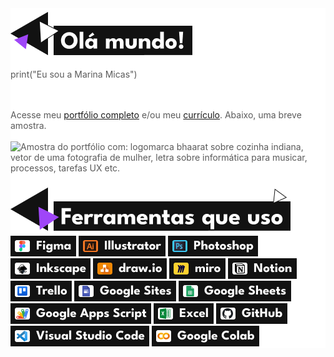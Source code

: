 <div style="background-color: #fff; color: #5a5a5a;">
<img src="imagens/titulos/titulo_olaMundo.png" alt="Olá mundo!">
<p>print("Eu sou a Marina Micas")</p>
<br><br>
Acesse meu <a href="https://marinamicas.github.io/marinamicas/" target="_blank">portfólio completo</a> e/ou meu <a href="arquivos/Curriculo_Marina Micas Jardim.pdf" target="_blank">currículo</a>. Abaixo, uma breve amostra.
<br><br>

<img src="imagens/Meu portfólio.gif" alt="Amostra do portfólio com: logomarca bhaarat sobre cozinha indiana, vetor de uma fotografia de mulher, letra sobre informática para musicar, processos, tarefas UX etc." style=" width: 50%;"> 
<br><br>

<img src="imagens/titulos/titulo_ferramentasQueUso.png" alt="Ferramentas">
<br>
<a href="https://www.figma.com/" target="_blank"><img src="imagens/logos/logo_figma.png" alt="Logo Figma"></a>
<a href="https://www.adobe.com/br/products/illustrator.html" target="_blank"><img src="imagens/logos/logo_illustrator.png" alt="Logo Adobe Illustrator"></a>
<a href="https://www.adobe.com/br/products/photoshop.html" target="_blank"><img src="imagens/logos/logo_photoshop.png" alt="Logo Adobe Photoshop"></a>
<a href="https://inkscape.org/pt-br/" target="_blank"><img src="imagens/logos/logo_inkscape.png" alt="Logo Inkscape"></a>
<a href="https://www.drawio.com/" target="_blank"><img src="imagens/logos/logo_diagrams.png" alt="Logo Diagrams.net"></a>
<a href="https://miro.com/pt/" target="_blank"><img src="imagens/logos/logo_miro.png" alt="Logo Miro"></a>
<a href="https://www.notion.so/pt-br" target="_blank"><img src="imagens/logos/logo_notion.png" alt="Logo Notion"></a>
<a href="https://trello.com/pt-BR" target="_blank"><img src="imagens/logos/logo_trello.png" alt="Logo Trello"></a>
<a href="https://workspace.google.com/intl/pt-BR/lp/sites/" target="_blank"><img src="imagens/logos/logo_googleSite.png" alt="Logo Google Site"></a>
<a href="https://workspace.google.com/intl/pt-BR/lp/sheets/" target="_blank"><img src="imagens/logos/logo_googleSheets.png" alt="Logo Google Sheets"></a>
<a href="https://www.google.com/script/start/" target="_blank"><img src="imagens/logos/logo_googleAppsScript.png" alt="Logo Google Apps Script"></a>
<a href="https://www.microsoft.com/pt-br/microsoft-365/excel" target="_blank"><img src="imagens/logos/logo_excel.png" alt="Logo Excel"></a>
<a href="https://github.com/" target="_blank"><img src="imagens/logos/logo_gitHub.png" alt="Logo GitHub"></a>
<a href="https://code.visualstudio.com/" target="_blank"><img src="imagens/logos/logo_visualStudioCode.png" alt="Logo Visual Studio Code"></a>
<a href="https://colab.research.google.com/" target="_blank"><img src="imagens/logos/logo_colab.png" alt="Logo Colab"></a>
</div>

